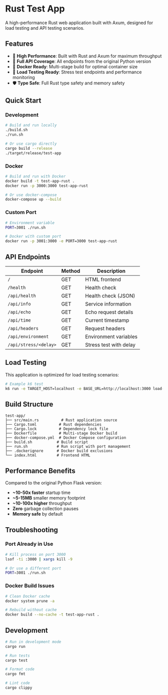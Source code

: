 # Rust Test App

A high-performance Rust web application built with Axum, designed for load testing and API testing scenarios.

## Features

- 🚀 **High Performance**: Built with Rust and Axum for maximum throughput
- 🔧 **Full API Coverage**: All endpoints from the original Python version
- 🐳 **Docker Ready**: Multi-stage build for optimal container size
- 🔄 **Load Testing Ready**: Stress test endpoints and performance monitoring
- 🛡️ **Type Safe**: Full Rust type safety and memory safety

## Quick Start

### Development

```bash
# Build and run locally
./build.sh
./run.sh

# Or use cargo directly
cargo build --release
./target/release/test-app
```

### Docker

```bash
# Build and run with Docker
docker build -t test-app-rust .
docker run -p 3000:3000 test-app-rust

# Or use docker-compose
docker-compose up --build
```

### Custom Port

```bash
# Environment variable
PORT=3001 ./run.sh

# Docker with custom port
docker run -p 3001:3000 -e PORT=3000 test-app-rust
```

## API Endpoints

| Endpoint              | Method | Description            |
| --------------------- | ------ | ---------------------- |
| `/`                   | GET    | HTML frontend          |
| `/health`             | GET    | Health check           |
| `/api/health`         | GET    | Health check (JSON)    |
| `/api/info`           | GET    | Service information    |
| `/api/echo`           | GET    | Echo request details   |
| `/api/time`           | GET    | Current timestamp      |
| `/api/headers`        | GET    | Request headers        |
| `/api/environment`    | GET    | Environment variables  |
| `/api/stress/<delay>` | GET    | Stress test with delay |

## Load Testing

This application is optimized for load testing scenarios:

```bash
# Example k6 test
k6 run -e TARGET_HOST=localhost -e BASE_URL=http://localhost:3000 load-test-script.js
```

## Build Structure

```
test-app/
├── src/main.rs          # Rust application source
├── Cargo.toml          # Rust dependencies
├── Cargo.lock          # Dependency lock file
├── Dockerfile          # Multi-stage Docker build
├── docker-compose.yml  # Docker Compose configuration
├── build.sh           # Build script
├── run.sh             # Run script with port management
├── .dockerignore      # Docker build exclusions
└── index.html         # Frontend HTML
```

## Performance Benefits

Compared to the original Python Flask version:

- **~10-50x faster** startup time
- **~5-15MB** smaller memory footprint
- **~10-100x higher** throughput
- **Zero** garbage collection pauses
- **Memory safe** by default

## Troubleshooting

### Port Already in Use

```bash
# Kill process on port 3000
lsof -ti :3000 | xargs kill -9

# Or use a different port
PORT=3001 ./run.sh
```

### Docker Build Issues

```bash
# Clean Docker cache
docker system prune -a

# Rebuild without cache
docker build --no-cache -t test-app-rust .
```

## Development

```bash
# Run in development mode
cargo run

# Run tests
cargo test

# Format code
cargo fmt

# Lint code
cargo clippy
```
